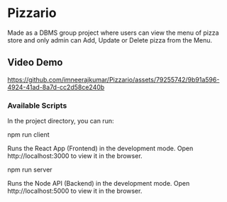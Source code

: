 # Pizzario

Made as a DBMS group project where users can view the menu of pizza store and only admin can Add, Update or Delete pizza from the Menu.

## Video Demo

https://github.com/imneerajkumar/Pizzario/assets/79255742/9b91a596-4924-41ad-8a7d-cc2d58ce240b

### Available Scripts

In the project directory, you can run:

npm run client

Runs the React App (Frontend) in the development mode.
Open http://localhost:3000 to view it in the browser.

npm run server

Runs the Node API (Backend) in the development mode.
Open http://localhost:5000 to view it in the browser.

